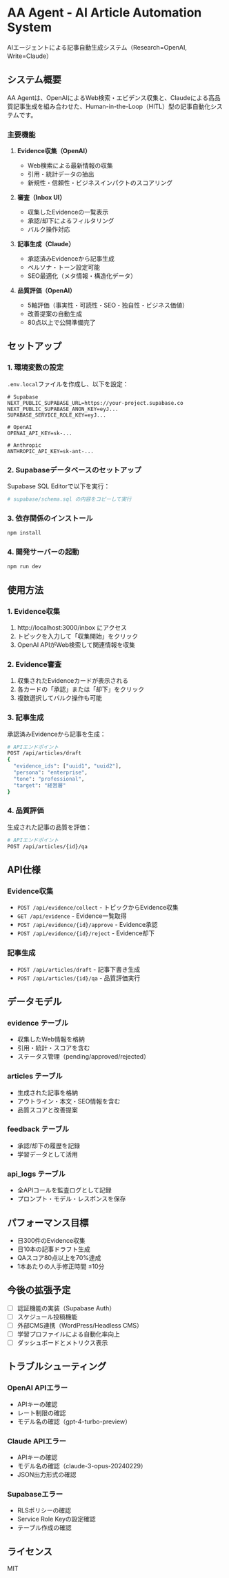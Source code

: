 # AA Agent - AI Article Automation System

AIエージェントによる記事自動生成システム（Research=OpenAI, Write=Claude）

## システム概要

AA Agentは、OpenAIによるWeb検索・エビデンス収集と、Claudeによる高品質記事生成を組み合わせた、Human-in-the-Loop（HITL）型の記事自動化システムです。

### 主要機能

1. **Evidence収集（OpenAI）**
   - Web検索による最新情報の収集
   - 引用・統計データの抽出
   - 新規性・信頼性・ビジネスインパクトのスコアリング

2. **審査（Inbox UI）**
   - 収集したEvidenceの一覧表示
   - 承認/却下によるフィルタリング
   - バルク操作対応

3. **記事生成（Claude）**
   - 承認済みEvidenceから記事生成
   - ペルソナ・トーン設定可能
   - SEO最適化（メタ情報・構造化データ）

4. **品質評価（OpenAI）**
   - 5軸評価（事実性・可読性・SEO・独自性・ビジネス価値）
   - 改善提案の自動生成
   - 80点以上で公開準備完了

## セットアップ

### 1. 環境変数の設定

`.env.local`ファイルを作成し、以下を設定：

```env
# Supabase
NEXT_PUBLIC_SUPABASE_URL=https://your-project.supabase.co
NEXT_PUBLIC_SUPABASE_ANON_KEY=eyJ...
SUPABASE_SERVICE_ROLE_KEY=eyJ...

# OpenAI
OPENAI_API_KEY=sk-...

# Anthropic
ANTHROPIC_API_KEY=sk-ant-...
```

### 2. Supabaseデータベースのセットアップ

Supabase SQL Editorで以下を実行：

```bash
# supabase/schema.sql の内容をコピーして実行
```

### 3. 依存関係のインストール

```bash
npm install
```

### 4. 開発サーバーの起動

```bash
npm run dev
```

## 使用方法

### 1. Evidence収集

1. http://localhost:3000/inbox にアクセス
2. トピックを入力して「収集開始」をクリック
3. OpenAI APIがWeb検索して関連情報を収集

### 2. Evidence審査

1. 収集されたEvidenceカードが表示される
2. 各カードの「承認」または「却下」をクリック
3. 複数選択してバルク操作も可能

### 3. 記事生成

承認済みEvidenceから記事を生成：

```bash
# APIエンドポイント
POST /api/articles/draft
{
  "evidence_ids": ["uuid1", "uuid2"],
  "persona": "enterprise",
  "tone": "professional",
  "target": "経営層"
}
```

### 4. 品質評価

生成された記事の品質を評価：

```bash
# APIエンドポイント
POST /api/articles/{id}/qa
```

## API仕様

### Evidence収集
- `POST /api/evidence/collect` - トピックからEvidence収集
- `GET /api/evidence` - Evidence一覧取得
- `POST /api/evidence/{id}/approve` - Evidence承認
- `POST /api/evidence/{id}/reject` - Evidence却下

### 記事生成
- `POST /api/articles/draft` - 記事下書き生成
- `POST /api/articles/{id}/qa` - 品質評価実行

## データモデル

### evidence テーブル
- 収集したWeb情報を格納
- 引用・統計・スコアを含む
- ステータス管理（pending/approved/rejected）

### articles テーブル
- 生成された記事を格納
- アウトライン・本文・SEO情報を含む
- 品質スコアと改善提案

### feedback テーブル
- 承認/却下の履歴を記録
- 学習データとして活用

### api_logs テーブル
- 全APIコールを監査ログとして記録
- プロンプト・モデル・レスポンスを保存

## パフォーマンス目標

- 日300件のEvidence収集
- 日10本の記事ドラフト生成
- QAスコア80点以上を70%達成
- 1本あたりの人手修正時間 ≤10分

## 今後の拡張予定

- [ ] 認証機能の実装（Supabase Auth）
- [ ] スケジュール投稿機能
- [ ] 外部CMS連携（WordPress/Headless CMS）
- [ ] 学習プロファイルによる自動化率向上
- [ ] ダッシュボードとメトリクス表示

## トラブルシューティング

### OpenAI APIエラー
- APIキーの確認
- レート制限の確認
- モデル名の確認（gpt-4-turbo-preview）

### Claude APIエラー
- APIキーの確認
- モデル名の確認（claude-3-opus-20240229）
- JSON出力形式の確認

### Supabaseエラー
- RLSポリシーの確認
- Service Role Keyの設定確認
- テーブル作成の確認

## ライセンス

MIT